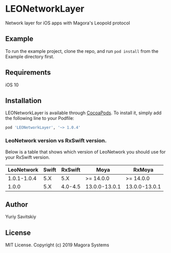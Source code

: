 # LEONetworkLayer
Network layer for iOS apps with Magora's Leopold protocol


## Example
To run the example project, clone the repo, and run `pod install` from the Example directory first.


## Requirements
iOS 10


## Installation

LEONetworkLayer is available through [CocoaPods](http://cocoapods.org). To install
it, simply add the following line to your Podfile:

```ruby
pod 'LEONetworkLayer', '~> 1.0.4'
```

### LeoNetwork version vs RxSwift version.

Below is a table that shows which version of LeoNetwork you should use for
your RxSwift version.

| LeoNetwork  | Swift | RxSwift | Moya          | RxMoya          |
| ----------- | ----- | ------- | ------------- |---------------- |
| 1.0.1-1.0.4 | 5.X   | 5.X     | >= 14.0.0     | >= 14.0.0       |
| 1.0.0       | 5.X   | 4.0-4.5 | 13.0.0-13.0.1 | 13.0.0-13.0.1   |

## Author
Yuriy Savitskiy

## License
MIT License. Copyright (c) 2019 Magora Systems

